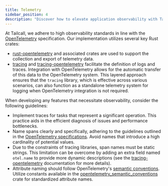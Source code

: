 ```yaml
---
title: Telemetry
sidebar_position: 4
description: "Discover how to elevate application observability with Tailcall's comprehensive guide on implementing telemetry using the OpenTelemetry specification. This guide provides a detailed overview of using Rust crates such as rust-opentelemetry, tracing, and tracing-opentelemetry for effective data collection and export. It includes specific examples and best practices for tracing significant operations, naming spans accurately, and adhering to semantic conventions. Perfect for developers seeking to enhance monitoring and debugging capabilities in their applications, this resource is your go-to for integrating advanced observability features efficiently. Learn more about how to optimize your development process by visiting Tailcall's contributor guidelines."
---
```


At Tailcall, we adhere to high observability standards in line with the [OpenTelemetry](https://opentelemetry.io) specification. Our implementation utilizes several key Rust crates:

- [rust-opentelemetry](https://docs.rs/opentelemetry/latest/opentelemetry/index.html) and associated crates are used to support the collection and export of telemetry data.
- [tracing](https://docs.rs/tracing/latest/tracing/index.html) and [tracing-opentelemetry](https://docs.rs/tracing-opentelemetry/latest/tracing_opentelemetry/index.html) facilitate the definition of logs and traces. Integration with OpenTelemetry allows for the automatic transfer of this data to the OpenTelemetry system. This layered approach ensures that the `tracing` library, which is effective across various scenarios, can also function as a standalone telemetry system for logging when OpenTelemetry integration is not required.

When developing any features that necessitate observability, consider the following guidelines:

- Implement traces for tasks that represent a significant operation. This practice aids in the efficient diagnosis of issues and performance bottlenecks.
- Name spans clearly and specifically, adhering to the guidelines outlined in the [OpenTelemetry specifications](https://github.com/open-telemetry/opentelemetry-specification/blob/main/specification/trace/api.md#span). Avoid names that introduce a high cardinality of potential values.
- Due to the constraints of tracing libraries, span names must be static strings. This limitation can be overcome by adding an extra field named `otel.name` to provide more dynamic descriptions (see the [tracing-opentelemetry](https://github.com/tokio-rs/tracing-opentelemetry) documentation for more details).
- Attribute naming should follow OpenTelemetry's [semantic conventions](https://opentelemetry.io/docs/concepts/semantic-conventions/). Utilize constants available in the [opentelemetry_semantic_conventions](https://docs.rs/opentelemetry-semantic-conventions/latest/opentelemetry_semantic_conventions/index.html) crate for standardized attribute names.
